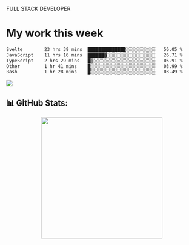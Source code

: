 FULL  STACK DEVELOPER

 <!--START_SECTION:waka-->

 <h1>My work this week</h1>

```txt
Svelte        23 hrs 39 mins  ██████████████░░░░░░░░░░░   56.05 %
JavaScript    11 hrs 16 mins  ██████▓░░░░░░░░░░░░░░░░░░   26.71 %
TypeScript    2 hrs 29 mins   █▒░░░░░░░░░░░░░░░░░░░░░░░   05.91 %
Other         1 hr 41 mins    █░░░░░░░░░░░░░░░░░░░░░░░░   03.99 %
Bash          1 hr 28 mins    █░░░░░░░░░░░░░░░░░░░░░░░░   03.49 %
```

<!--END_SECTION:waka-->

  <p align="start">
   
<a href="https://linkedin.com/in/Abhishek">
<img src="https://skillicons.dev/icons?i=cpp,java,python,html,css,js,postgres,mongodb,linux,bash,git,github,react,express,nodejs,nextjs,gcp,docker,vscode,postman,powershell,githubactions,&theme=dark&perline=10" />
</a>
</p>



## 📊 GitHub Stats:

 <div align="center">

 <!-- github streak start -->

<img width=320 src="https://github-readme-streak-stats.herokuapp.com/?user=Abhishek9503&layout=compact"  />

<!-- github streak end -->
